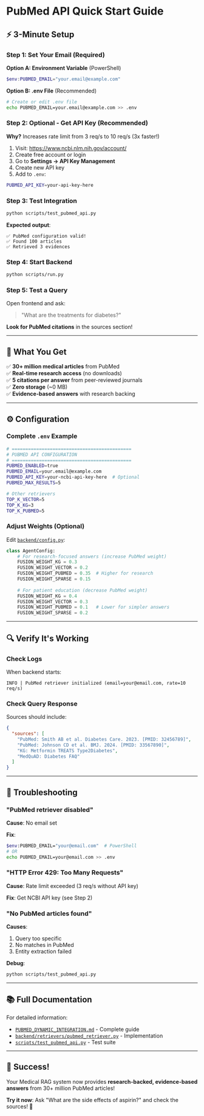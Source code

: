 # PubMed API Quick Start Guide

## ⚡ 3-Minute Setup

### Step 1: Set Your Email (Required)

**Option A: Environment Variable** (PowerShell)
```powershell
$env:PUBMED_EMAIL="your.email@example.com"
```

**Option B: .env File** (Recommended)
```bash
# Create or edit .env file
echo PUBMED_EMAIL=your.email@example.com >> .env
```

### Step 2: Optional - Get API Key (Recommended)

**Why?** Increases rate limit from 3 req/s to 10 req/s (3x faster!)

1. Visit: https://www.ncbi.nlm.nih.gov/account/
2. Create free account or login
3. Go to **Settings → API Key Management**
4. Create new API key
5. Add to `.env`:

```bash
PUBMED_API_KEY=your-api-key-here
```

### Step 3: Test Integration

```bash
python scripts/test_pubmed_api.py
```

**Expected output**:
```
✅ PubMed configuration valid!
✅ Found 100 articles
✅ Retrieved 3 evidences
```

### Step 4: Start Backend

```bash
python scripts/run.py
```

### Step 5: Test a Query

Open frontend and ask:
> "What are the treatments for diabetes?"

**Look for PubMed citations** in the sources section!

---

## 🎯 What You Get

✅ **30+ million medical articles** from PubMed  
✅ **Real-time research access** (no downloads)  
✅ **5 citations per answer** from peer-reviewed journals  
✅ **Zero storage** (~0 MB)  
✅ **Evidence-based answers** with research backing  

---

## ⚙️ Configuration

### Complete `.env` Example

```bash
# ============================================
# PUBMED API CONFIGURATION
# ============================================
PUBMED_ENABLED=true
PUBMED_EMAIL=your.email@example.com
PUBMED_API_KEY=your-ncbi-api-key-here  # Optional
PUBMED_MAX_RESULTS=5

# Other retrievers
TOP_K_VECTOR=5
TOP_K_KG=3
TOP_K_PUBMED=5
```

### Adjust Weights (Optional)

Edit [`backend/config.py`](backend/config.py):

```python
class AgentConfig:
    # For research-focused answers (increase PubMed weight)
    FUSION_WEIGHT_KG = 0.3
    FUSION_WEIGHT_VECTOR = 0.2
    FUSION_WEIGHT_PUBMED = 0.35  # Higher for research
    FUSION_WEIGHT_SPARSE = 0.15
    
    # For patient education (decrease PubMed weight)
    FUSION_WEIGHT_KG = 0.4
    FUSION_WEIGHT_VECTOR = 0.3
    FUSION_WEIGHT_PUBMED = 0.1   # Lower for simpler answers
    FUSION_WEIGHT_SPARSE = 0.2
```

---

## 🔍 Verify It's Working

### Check Logs

When backend starts:
```
INFO | PubMed retriever initialized (email=your@email.com, rate=10 req/s)
```

### Check Query Response

Sources should include:
```json
{
  "sources": [
    "PubMed: Smith AB et al. Diabetes Care. 2023. [PMID: 32456789]",
    "PubMed: Johnson CD et al. BMJ. 2024. [PMID: 33567890]",
    "KG: Metformin TREATS Type2Diabetes",
    "MedQuAD: Diabetes FAQ"
  ]
}
```

---

## 🚨 Troubleshooting

### "PubMed retriever disabled"

**Cause**: No email set

**Fix**:
```bash
$env:PUBMED_EMAIL="your@email.com"  # PowerShell
# OR
echo PUBMED_EMAIL=your@email.com >> .env
```

### "HTTP Error 429: Too Many Requests"

**Cause**: Rate limit exceeded (3 req/s without API key)

**Fix**: Get NCBI API key (see Step 2)

### "No PubMed articles found"

**Causes**:
1. Query too specific
2. No matches in PubMed
3. Entity extraction failed

**Debug**:
```bash
python scripts/test_pubmed_api.py
```

---

## 📚 Full Documentation

For detailed information:
- [`PUBMED_DYNAMIC_INTEGRATION.md`](PUBMED_DYNAMIC_INTEGRATION.md) - Complete guide
- [`backend/retrievers/pubmed_retriever.py`](backend/retrievers/pubmed_retriever.py) - Implementation
- [`scripts/test_pubmed_api.py`](scripts/test_pubmed_api.py) - Test suite

---

## 🎉 Success!

Your Medical RAG system now provides **research-backed, evidence-based answers** from 30+ million PubMed articles!

**Try it now**: Ask "What are the side effects of aspirin?" and check the sources! 🚀

